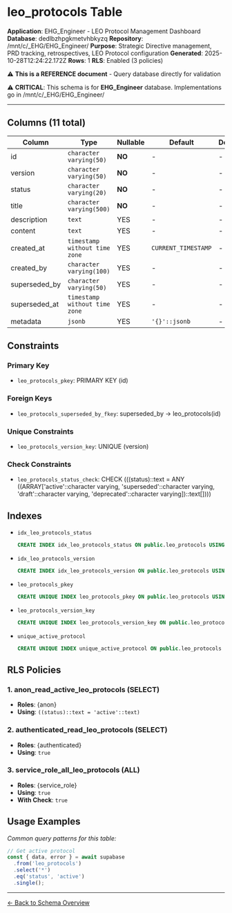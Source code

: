 # leo_protocols Table

**Application**: EHG_Engineer - LEO Protocol Management Dashboard
**Database**: dedlbzhpgkmetvhbkyzq
**Repository**: /mnt/c/_EHG/EHG_Engineer/
**Purpose**: Strategic Directive management, PRD tracking, retrospectives, LEO Protocol configuration
**Generated**: 2025-10-28T12:24:22.172Z
**Rows**: 1
**RLS**: Enabled (3 policies)

⚠️ **This is a REFERENCE document** - Query database directly for validation

⚠️ **CRITICAL**: This schema is for **EHG_Engineer** database. Implementations go in /mnt/c/_EHG/EHG_Engineer/

---

## Columns (11 total)

| Column | Type | Nullable | Default | Description |
|--------|------|----------|---------|-------------|
| id | `character varying(50)` | **NO** | - | - |
| version | `character varying(50)` | **NO** | - | - |
| status | `character varying(20)` | **NO** | - | - |
| title | `character varying(500)` | **NO** | - | - |
| description | `text` | YES | - | - |
| content | `text` | YES | - | - |
| created_at | `timestamp without time zone` | YES | `CURRENT_TIMESTAMP` | - |
| created_by | `character varying(100)` | YES | - | - |
| superseded_by | `character varying(50)` | YES | - | - |
| superseded_at | `timestamp without time zone` | YES | - | - |
| metadata | `jsonb` | YES | `'{}'::jsonb` | - |

## Constraints

### Primary Key
- `leo_protocols_pkey`: PRIMARY KEY (id)

### Foreign Keys
- `leo_protocols_superseded_by_fkey`: superseded_by → leo_protocols(id)

### Unique Constraints
- `leo_protocols_version_key`: UNIQUE (version)

### Check Constraints
- `leo_protocols_status_check`: CHECK (((status)::text = ANY ((ARRAY['active'::character varying, 'superseded'::character varying, 'draft'::character varying, 'deprecated'::character varying])::text[])))

## Indexes

- `idx_leo_protocols_status`
  ```sql
  CREATE INDEX idx_leo_protocols_status ON public.leo_protocols USING btree (status)
  ```
- `idx_leo_protocols_version`
  ```sql
  CREATE INDEX idx_leo_protocols_version ON public.leo_protocols USING btree (version)
  ```
- `leo_protocols_pkey`
  ```sql
  CREATE UNIQUE INDEX leo_protocols_pkey ON public.leo_protocols USING btree (id)
  ```
- `leo_protocols_version_key`
  ```sql
  CREATE UNIQUE INDEX leo_protocols_version_key ON public.leo_protocols USING btree (version)
  ```
- `unique_active_protocol`
  ```sql
  CREATE UNIQUE INDEX unique_active_protocol ON public.leo_protocols USING btree (status) WHERE ((status)::text = 'active'::text)
  ```

## RLS Policies

### 1. anon_read_active_leo_protocols (SELECT)

- **Roles**: {anon}
- **Using**: `((status)::text = 'active'::text)`

### 2. authenticated_read_leo_protocols (SELECT)

- **Roles**: {authenticated}
- **Using**: `true`

### 3. service_role_all_leo_protocols (ALL)

- **Roles**: {service_role}
- **Using**: `true`
- **With Check**: `true`

## Usage Examples

_Common query patterns for this table:_


```javascript
// Get active protocol
const { data, error } = await supabase
  .from('leo_protocols')
  .select('*')
  .eq('status', 'active')
  .single();
```
---

[← Back to Schema Overview](../database-schema-overview.md)
